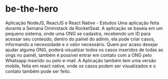 # be-the-hero
Aplicação NodeJS, ReactJS e React Native - Estudos
Uma aplicação feita durante a Semana Oministack da RocketSeat.
A aplicação se baseia em um pequeno sistema, onde uma ONG se cadastra, recebendo um ID para acessar seu conteúdo,
dentro do paínel do admin, ela pode criar casos, informando a necessidade e o valor necessário.
Quem por acaso desejar ajudar alguma ONG, poderá visualizar todos os casos inseridos de todas as ongs no painél, também é possível entrar em contato com a ONG pelo Whatsapp inserido ou pelo e-mail.
A Aplicação também tem uma versão mobile, feita em react native, onde os casos podem ser visualizados e o contato também pode ser feito.

